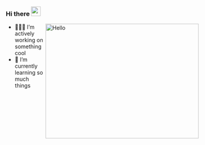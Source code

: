 ### Hi there <img src="https://media.giphy.com/media/hvRJCLFzcasrR4ia7z/giphy.gif" width="25px">

[<img align="right" alt="Hello" src="https://gifdb.com/images/file/lofi-rooftop-study-night-chill-lqcvkej9ymld5zbv.gif" width="400" height="300" />](https://github.com/JurojinKun)

- 👨🏽‍💻 I’m actively working on something cool
- 🌱 I’m currently learning so much things
